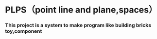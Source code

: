 # PLPS（point line and plane,spaces）

### This project is a system to make program like building bricks toy,component 

